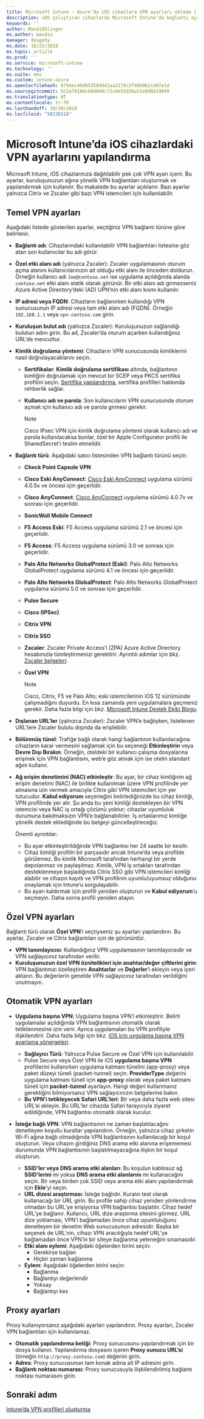 ```yaml
---
title: Microsoft Intune - Azure’da iOS cihazlara VPN ayarları ekleme | Microsoft Docs
description: iOS çalıştıran cihazlarda Microsoft Intune’da bağlantı ayrıntıları, kimlik doğrulama yöntemleri ve temel ayarlarda bölünmüş tünel; tanımlayıcı ile özel VPN ayarları ve anahtar-değer çiftleri; Safari URL’lerini içeren uygulama başına VPN ayarları, SSID veya DNS arama etki alanları ile isteğe bağlı VPN’ler; bir yapılandırma betiği, IP veya FQDN adresini içeren proxy ayarları ile TCP bağlantı noktası dahil olmak üzere sanal özel ağ (VPN) yapılandırma ayarlarını kullanarak bir VPN yapılandırma profili ekleyin veya oluşturun.
keywords: ''
author: MandiOhlinger
ms.author: mandia
manager: dougeby
ms.date: 10/22/2018
ms.topic: article
ms.prod: ''
ms.service: microsoft-intune
ms.technology: ''
ms.suite: ems
ms.custom: intune-azure
ms.openlocfilehash: b794ec40d05358ddd1aa3179c2f4060b2cd6fe1d
ms.sourcegitcommit: 5c2a70180cb69049c73c9e55d36a51e9d6619049
ms.translationtype: HT
ms.contentlocale: tr-TR
ms.lasthandoff: 10/30/2018
ms.locfileid: "50236518"
---
```

# <a name="configure-vpn-settings-on-ios-devices-in-microsoft-intune"></a>Microsoft Intune’da iOS cihazlardaki VPN ayarlarını yapılandırma

Microsoft Intune, iOS cihazlarınıza dağıtılabilir pek çok VPN ayarı içerir. Bu ayarlar, kuruluşunuzun ağına yönelik VPN bağlantıları oluşturmak ve yapılandırmak için kullanılır. Bu makalede bu ayarlar açıklanır. Bazı ayarlar yalnızca Citrix ve Zscaler gibi bazı VPN istemcileri için kullanılabilir.

## <a name="base-vpn-settings"></a>Temel VPN ayarları

Aşağıdaki listede gösterilen ayarlar, seçtiğiniz VPN bağlantı türüne göre belirlenir.  

- **Bağlantı adı**: Cihazlarındaki kullanılabilir VPN bağlantıları listesine göz atan son kullanıcılar bu adı görür.
- **Özel etki alanı adı** (yalnızca Zscaler): Zscaler uygulamasının oturum açma alanını kullanıcılarınızın ait olduğu etki alanı ile önceden doldurun. Örneğin kullanıcı adı `Joe@contoso.net` ise uygulama açıldığında alanda `contoso.net` etki alanı statik olarak görünür. Bir etki alanı adı girmezseniz Azure Active Directory’deki (AD) UPN’nin etki alanı kısmı kullanılır.
- **IP adresi veya FQDN**: Cihazların bağlanırken kullandığı VPN sunucusunun IP adresi veya tam etki alanı adı (FQDN). Örneğin `192.168.1.1` veya `vpn.contoso.com` girin.
- **Kuruluşun bulut adı** (yalnızca Zscaler): Kuruluşunuzun sağlandığı bulutun adını girin. Bu ad, Zscaler’da oturum açarken kullandığınız URL’de mevcuttur.  
- **Kimlik doğrulama yöntemi**: Cihazların VPN sunucusunda kimliklerini nasıl doğrulayacaklarını seçin. 
  - **Sertifikalar**: **Kimlik doğrulama sertifikası** altında, bağlantının kimliğini doğrulamak için mevcut bir SCEP veya PKCS sertifika profilini seçin. [Sertifika yapılandırma](certificates-configure.md), sertifika profilleri hakkında rehberlik sağlar.
  - **Kullanıcı adı ve parola**: Son kullanıcıların VPN sunucusunda oturum açmak için kullanıcı adı ve parola girmesi gerekir.  

    > [!NOTE]
    > Cisco IPsec VPN için kimlik doğrulama yöntemi olarak kullanıcı adı ve parola kullanılacaksa bunlar, özel bir Apple Configurator profili ile SharedSecret’ı teslim etmelidir.
  
- **Bağlantı türü**: Aşağıdaki satıcı listesinden VPN bağlantı türünü seçin:
  - **Check Point Capsule VPN**
  - **Cisco Eski AnyConnect**: [Cisco Eski AnyConnect](https://itunes.apple.com/app/cisco-legacy-anyconnect/id392790924) uygulama sürümü 4.0.5x ve öncesi için geçerlidir.
  - **Cisco AnyConnect**: [Cisco AnyConnect](https://itunes.apple.com/app/cisco-anyconnect/id1135064690) uygulama sürümü 4.0.7x ve sonrası için geçerlidir.
  - **SonicWall Mobile Connect**
  - **F5 Access Eski**: F5 Access uygulama sürümü 2.1 ve öncesi için geçerlidir.
  - **F5 Access**: F5 Access uygulama sürümü 3.0 ve sonrası için geçerlidir.
  - **Palo Alto Networks GlobalProtect (Eski)**: Palo Alto Networks GlobalProtect uygulama sürümü 4.1 ve öncesi için geçerlidir.
  - **Palo Alto Networks GlobalProtect**: Palo Alto Networks GlobalProtect uygulama sürümü 5.0 ve sonrası için geçerlidir.
  - **Pulse Secure**
  - **Cisco (IPSec)**
  - **Citrix VPN**
  - **Citrix SSO**
  - **Zscaler**: Zscaler Private Access’i (ZPA) Azure Active Directory hesabınızla tümleştirmenizi gerektirir. Ayrıntılı adımlar için bkz. [Zscaler belgeleri](https://help.zscaler.com/zpa/configuration-example-microsoft-azure-ad#Azure_UserSSO). 
  - **Özel VPN**    

    > [!NOTE]
    > Cisco, Citrix, F5 ve Palo Alto; eski istemcilerinin iOS 12 sürümünde çalışmadığını duyurdu. En kısa zamanda yeni uygulamalara geçmeniz gerekir. Daha fazla bilgi için bkz. [Microsoft Intune Destek Ekibi Blogu](https://go.microsoft.com/fwlink/?linkid=2013806&clcid=0x409).

* **Dışlanan URL’ler** (yalnızca Zscaler): Zscaler VPN’e bağlıyken, listelenen URL’lere Zscaler bulutu dışında da erişilebilir. 

- **Bölünmüş tünel**: Trafiğe bağlı olarak hangi bağlantının kullanılacağına cihazların karar vermesini sağlamak için bu seçeneği **Etkinleştirin** veya **Devre Dışı Bırakın**. Örneğin, oteldeki bir kullanıcı çalışma dosyalarına erişmek için VPN bağlantısını, web’e göz atmak için ise otelin standart ağını kullanır.

- **Ağ erişim denetimini (NAC) etkinleştir**: Bu ayar, bir cihaz kimliğinin ağ erişim denetimi (NAC) ile birlikte kullanılmak üzere VPN profilinde yer almasına izin vermek amacıyla Citrix gibi VPN istemcileri için yer tutucudur. **Kabul ediyorum** seçeneğini belirlediğinizde bu cihaz kimliği, VPN profilinde yer alır. Şu anda bu yeni kimliği destekleyen bir VPN istemcisi veya NAC iş ortağı çözümü yoktur; cihazlar uyumluluk durumuna bakılmaksızın VPN’e bağlanabilirler. İş ortaklarımız kimliğe yönelik destek eklediğinde bu belgeyi güncelleştireceğiz.

  Önemli ayrıntılar:  

  - Bu ayar etkinleştirildiğinde VPN bağlantısı her 24 saatte bir kesilir.
  - Cihaz kimliği profilin bir parçasıdır ancak Intune’da veya profilde görülemez. Bu kimlik Microsoft tarafından herhangi bir yerde depolanmaz ve paylaşılmaz. Kimlik, VPN iş ortakları tarafından desteklenmeye başladığında Citrix SSO gibi VPN istemcileri kimliği alabilir ve cihazın kayıtlı ve VPN profilinin uyumlu/uyumsuz olduğunu onaylamak için Intune’u sorgulayabilir.
  - Bu ayarı kaldırmak için profili yeniden oluşturun ve **Kabul ediyorum**’u seçmeyin. Daha sonra profili yeniden atayın.

## <a name="custom-vpn-settings"></a>Özel VPN ayarları

Bağlantı türü olarak **Özel VPN**’i seçtiyseniz şu ayarları yapılandırın. Bu ayarlar, Zscaler ve Citrix bağlantıları için de görünürdür.

- **VPN tanımlayıcısı**: Kullandığınız VPN uygulamasının tanımlayıcısıdır ve VPN sağlayıcınız tarafından verilir.
- **Kuruluşunuzun özel VPN öznitelikleri için anahtar/değer çiftlerini girin**: VPN bağlantınızı özelleştiren **Anahtarlar** ve **Değerler**’i ekleyin veya içeri aktarın. Bu değerlerin genelde VPN sağlayıcınız tarafından verildiğini unutmayın.

## <a name="automatic-vpn-settings"></a>Otomatik VPN ayarları

- **Uygulama başına VPN**: Uygulama başına VPN’i etkinleştirir. Belirli uygulamalar açıldığında VPN bağlantısının otomatik olarak tetiklenmesine izin verir. Ayrıca uygulamaları bu VPN profiliyle ilişkilendirir. Daha fazla bilgi için bkz. [iOS için uygulama başına VPN ayarlama yönergeleri](vpn-setting-configure-per-app.md).
  - **Sağlayıcı Türü**: Yalnızca Pulse Secure ve Özel VPN için kullanılabilir.
  - Pulse Secure veya Özel VPN ile iOS **uygulama başına VPN** profillerini kullanırken uygulama katmanı tünelini (app-proxy) veya paket düzeyi tüneli (packet-tunnel) seçin. **ProviderType** değerini uygulama katmanı tüneli için **app-proxy** olarak veya paket katmanı tüneli için **packet-tunnel** ayarlayın. Hangi değeri kullanmanız gerektiğini bilmiyorsanız VPN sağlayıcınızın belgelerine bakın.
  - **Bu VPN’i tetikleyecek Safari URL’leri**: Bir veya daha fazla web sitesi URL’si ekleyin. Bu URL’ler cihazda Safari tarayıcıyla ziyaret edildiğinde, VPN bağlantısı otomatik olarak kurulur.

- **İsteğe bağlı VPN**: VPN bağlantısının ne zaman başlatılacağını denetleyen koşullu kurallar yapılandırın. Örneğin, yalnızca cihaz şirketin Wi-Fi ağına bağlı olmadığında VPN bağlantısının kullanılacağı bir koşul oluşturun. Veya cihazın girdiğiniz DNS arama etki alanına erişememesi durumunda VPN bağlantısının başlatılmayacağına ilişkin bir koşul oluşturun.

  - **SSID’ler veya DNS arama etki alanları**: Bu koşulun kablosuz ağ **SSID’lerini** mi yoksa **DNS arama etki alanlarını** mı kullanacağını seçin. Bir veya birden çok SSID veya arama etki alanı yapılandırmak için **Ekle**’yi seçin.
  - **URL dizesi araştırması**: İsteğe bağlıdır. Kuralın test olarak kullanacağı bir URL girin. Bu profile sahip cihaz yeniden yönlendirme olmadan bu URL’ye erişiyorsa VPN bağlantısı başlatılır. Cihaz hedef URL’ye bağlanır. Kullanıcı, URL dize araştırma sitesini görmez. URL dize yoklaması, VPN’i bağlamadan önce cihaz uyumluluğunu denetleyen bir denetim Web sunucusunun adresidir. Başka bir seçenek de URL’nin, cihazı VPN aracılığıyla hedef URL’ye bağlamadan önce VPN’in bir siteye bağlanma yeteneğini sınamasıdır.
  - **Etki alanı eylemi**: Aşağıdaki öğelerden birini seçin:
    - Gerekirse bağlan
    - Hiçbir zaman bağlanma
  - **Eylem**: Aşağıdaki öğelerden birini seçin:
    - Bağlanma
    - Bağlantıyı değerlendir
    - Yoksay
    - Bağlantıyı kes

## <a name="proxy-settings"></a>Proxy ayarları

Proxy kullanıyorsanız aşağıdaki ayarları yapılandırın. Proxy ayarları, Zscaler VPN bağlantıları için kullanılamaz.  

- **Otomatik yapılandırma betiği**: Proxy sunucusunu yapılandırmak için bir dosya kullanın. Yapılandırma dosyasını içeren **Proxy sunucu URL’si** (örneğin `http://proxy.contoso.com`) değerini girin.
- **Adres**: Proxy sunucusunun tam konak adına ait IP adresini girin.
- **Bağlantı noktası numarası**: Proxy sunucusuyla ilişkilendirilmiş bağlantı noktası numarasını girin.

## <a name="next-step"></a>Sonraki adım
[Intune’da VPN profilleri oluşturma](vpn-settings-configure.md)  
